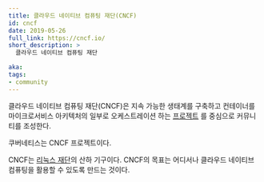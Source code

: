 ```yaml
---
title: 클라우드 네이티브 컴퓨팅 재단(CNCF)
id: cncf
date: 2019-05-26
full_link: https://cncf.io/
short_description: >
  클라우드 네이티브 컴퓨팅 재단

aka:
tags:
- community
---
```

 클라우드 네이티브 컴퓨팅 재단(CNCF)은 지속 가능한 생태계를 구축하고
 컨테이너를 마이크로서비스 아키텍처의 일부로 오케스트레이션 하는 [프로젝트](https://www.cncf.io/projects/)
 를 중심으로 커뮤니티를 조성한다.

쿠버네티스는 CNCF 프로젝트이다.

<!--more-->

CNCF는 [리눅스 재단](https://www.linuxfoundation.org/)의 산하 기구이다.
CNCF의 목표는 어디서나 클라우드 네이티브 컴퓨팅을 활용할 수 있도록 만드는 것이다.

